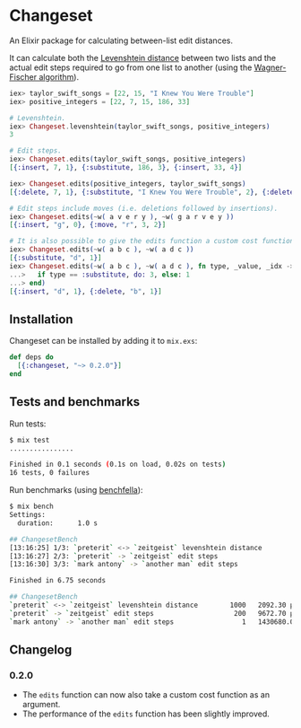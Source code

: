 # Changeset

An Elixir package for calculating between-list edit distances.

It can calculate both the [Levenshtein distance](https://en.wikipedia.org/wiki/Levenshtein_distance) between two lists and the actual edit steps required to go from one list to another (using the [Wagner-Fischer algorithm](https://en.wikipedia.org/wiki/Wagner%E2%80%93Fischer_algorithm)).

```elixir
iex> taylor_swift_songs = [22, 15, "I Knew You Were Trouble"]
iex> positive_integers = [22, 7, 15, 186, 33]

# Levenshtein.
iex> Changeset.levenshtein(taylor_swift_songs, positive_integers)
3

# Edit steps.
iex> Changeset.edits(taylor_swift_songs, positive_integers)
[{:insert, 7, 1}, {:substitute, 186, 3}, {:insert, 33, 4}]

iex> Changeset.edits(positive_integers, taylor_swift_songs)
[{:delete, 7, 1}, {:substitute, "I Knew You Were Trouble", 2}, {:delete, 33, 4}]

# Edit steps include moves (i.e. deletions followed by insertions).
iex> Changeset.edits(~w( a v e r y ), ~w( g a r v e y ))
[{:insert, "g", 0}, {:move, "r", 3, 2}]

# It is also possible to give the edits function a custom cost function.
iex> Changeset.edits(~w( a b c ), ~w( a d c ))
[{:substitute, "d", 1}]
iex> Changeset.edits(~w( a b c ), ~w( a d c ), fn type, _value, _idx ->
...>   if type == :substitute, do: 3, else: 1
...> end)
[{:insert, "d", 1}, {:delete, "b", 1}]
```

## Installation

Changeset can be installed by adding it to `mix.exs`:

```elixir
def deps do
  [{:changeset, "~> 0.2.0"}]
end
```

## Tests and benchmarks

Run tests:

```sh
$ mix test
................

Finished in 0.1 seconds (0.1s on load, 0.02s on tests)
16 tests, 0 failures
```

Run benchmarks (using [benchfella](https://github.com/alco/benchfella)):

```sh
$ mix bench
Settings:
  duration:      1.0 s

## ChangesetBench
[13:16:25] 1/3: `preterit` <-> `zeitgeist` levenshtein distance
[13:16:27] 2/3: `preterit` -> `zeitgeist` edit steps
[13:16:30] 3/3: `mark antony` -> `another man` edit steps

Finished in 6.75 seconds

## ChangesetBench
`preterit` <-> `zeitgeist` levenshtein distance        1000   2092.30 µs/op
`preterit` -> `zeitgeist` edit steps                    200   9672.70 µs/op
`mark antony` -> `another man` edit steps                 1   1430680.00 µs/op
```

## Changelog

### 0.2.0

* The `edits` function can now also take a custom cost function as an argument.
* The performance of the `edits` function has been slightly improved.
